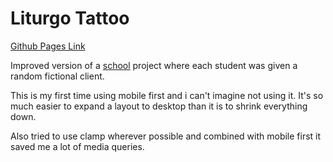 # Liturgo Tattoo

<a href="https://gusdkruger.github.io/liturgo-tattoo/" target="_blank">Github Pages Link</a>

Improved version of a <a href="https://www.linkedin.com/school/senac-rs/" target="_blank">school</a> project where each student was given a random fictional client.

This is my first time using mobile first and i can't imagine not using it. It's so much easier to expand a layout to desktop than it is to shrink everything down.

Also tried to use clamp wherever possible and combined with mobile first it saved me a lot of media queries.
